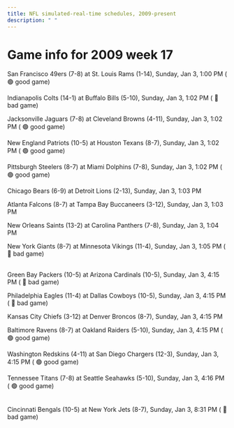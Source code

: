 ```yaml
---
title: NFL simulated-real-time schedules, 2009-present
description: " "
---
```


# Game info for 2009 week 17

San Francisco 49ers (7-8) at St. Louis Rams (1-14), Sunday, Jan 3, 1:00 PM (	:green_circle: good game)

Indianapolis Colts (14-1) at Buffalo Bills (5-10), Sunday, Jan 3, 1:02 PM (	:red_circle: bad game)

Jacksonville Jaguars (7-8) at Cleveland Browns (4-11), Sunday, Jan 3, 1:02 PM (	:green_circle: good game)

New England Patriots (10-5) at Houston Texans (8-7), Sunday, Jan 3, 1:02 PM (	:green_circle: good game)

Pittsburgh Steelers (8-7) at Miami Dolphins (7-8), Sunday, Jan 3, 1:02 PM (	:green_circle: good game)

Chicago Bears (6-9) at Detroit Lions (2-13), Sunday, Jan 3, 1:03 PM

Atlanta Falcons (8-7) at Tampa Bay Buccaneers (3-12), Sunday, Jan 3, 1:03 PM

New Orleans Saints (13-2) at Carolina Panthers (7-8), Sunday, Jan 3, 1:04 PM

New York Giants (8-7) at Minnesota Vikings (11-4), Sunday, Jan 3, 1:05 PM (	:red_circle: bad game)

<br/>Green Bay Packers (10-5) at Arizona Cardinals (10-5), Sunday, Jan 3, 4:15 PM (	:red_circle: bad game)

Philadelphia Eagles (11-4) at Dallas Cowboys (10-5), Sunday, Jan 3, 4:15 PM (	:red_circle: bad game)

Kansas City Chiefs (3-12) at Denver Broncos (8-7), Sunday, Jan 3, 4:15 PM

Baltimore Ravens (8-7) at Oakland Raiders (5-10), Sunday, Jan 3, 4:15 PM (	:green_circle: good game)

Washington Redskins (4-11) at San Diego Chargers (12-3), Sunday, Jan 3, 4:15 PM (	:green_circle: good game)

Tennessee Titans (7-8) at Seattle Seahawks (5-10), Sunday, Jan 3, 4:16 PM (	:green_circle: good game)

<br/>Cincinnati Bengals (10-5) at New York Jets (8-7), Sunday, Jan 3, 8:31 PM (	:red_circle: bad game)

